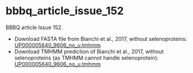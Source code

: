# bbbq_article_issue_152

BBBQ article Issue 152.

 * Download FASTA file from Bianchi et al., 2017, without selenoproteins:
  [UP000005640_9606_no_u.tmhmm](http://richelbilderbeek.nl/UP000005640_9606_no_u.fasta)
 * Download TMHMM prediction of Bianchi et al., 2017, without selenoproteins (as
  TMHMM cannot handle selenoprotein):
  [UP000005640_9606_no_u.tmhmm](http://richelbilderbeek.nl/UP000005640_9606_no_u.tmhmm)
